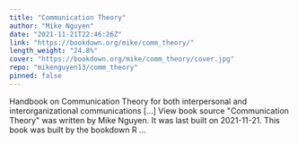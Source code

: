 ```yaml
---
title: "Communication Theory"
author: "Mike Nguyen"
date: "2021-11-21T22:46:26Z"
link: "https://bookdown.org/mike/comm_theory/"
length_weight: "24.8%"
cover: "https://bookdown.org/mike/comm_theory/cover.jpg"
repo: "mikenguyen13/comm_theory"
pinned: false
---
```


Handbook on Communication Theory for both interpersonal and interorganizational communications [...] View book source "Communication Theory" was written by Mike Nguyen. It was last built on 2021-11-21. This book was built by the bookdown R ...

